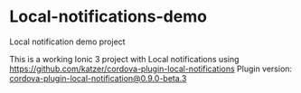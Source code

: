 # Local-notifications-demo
Local notification demo project

This is a working Ionic 3 project with Local notifications using https://github.com/katzer/cordova-plugin-local-notifications
Plugin version: cordova-plugin-local-notification@0.9.0-beta.3
